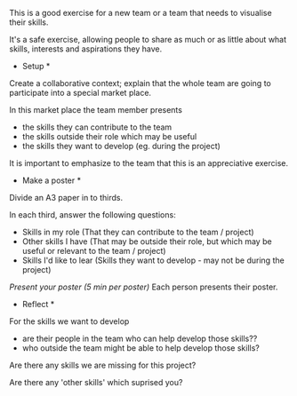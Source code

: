 This is a good exercise for a new team or a team that needs to visualise their skills.

It's a safe exercise, allowing people to share as much or as little about what skills, interests and aspirations they have.

* Setup *

Create a collaborative context; explain that the whole team are going to participate into a special market place. 

In this market place the team member presents

* the skills they can contribute to the team
* the skills outside their role which may be useful
* the skills they want to develop (eg. during the project)

It is important to emphasize to the team that this is an appreciative exercise. 

* Make a poster *

Divide an A3 paper in to thirds.

In each third, answer the following questions:

* Skills in my role (That they can contribute to the team / project)
* Other skills I have (That may be outside their role, but which may be useful or relevant to the team / project)
* Skills I'd like to lear (Skills they want to develop - may not be during the project)

*Present your poster (5 min per poster)*
Each person presents their poster. 

* Reflect *

For the skills we want to develop

* are their people in the team who can help develop those skills??
* who outside the team might be able to help develop those skills?

Are there any skills we are missing for this project?

Are there any 'other skills' which suprised you?
